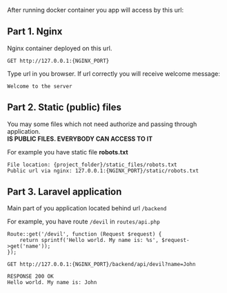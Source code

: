 After running docker container 
you app will access by this url:

## Part 1. Nginx
Nginx container deployed on this url.
```
GET http://127.0.0.1:{NGINX_PORT} 
```

Type url in you browser. If url correctly you will receive welcome message:
```
Welcome to the server
```

## Part 2. Static (public) files
You may some files which not need authorize and passing through application. </br>
**IS PUBLIC FILES. EVERYBODY CAN ACCESS TO IT**

For example you have static file **robots.txt**
```
File location: {project_folder}/static_files/robots.txt
Public url via nginx: 127.0.0.1:{NGINX_PORT}/static/robots.txt
```

## Part 3. Laravel application
Main part of you application located behind url ``/backend``

For example, you have route ``/devil`` in ``routes/api.php``
```
Route::get('/devil', function (Request $request) {
    return sprintf('Hello world. My name is: %s', $request->get('name'));
});
```

```
GET http://127.0.0.1:{NGINX_PORT}/backend/api/devil?name=John

RESPONSE 200 OK
Hello world. My name is: John
```